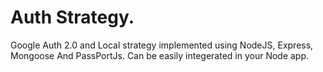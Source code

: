 # Auth Strategy.
Google Auth 2.0 and Local strategy implemented using NodeJS, Express, Mongoose And PassPortJs. Can be easily integerated in your Node app.

